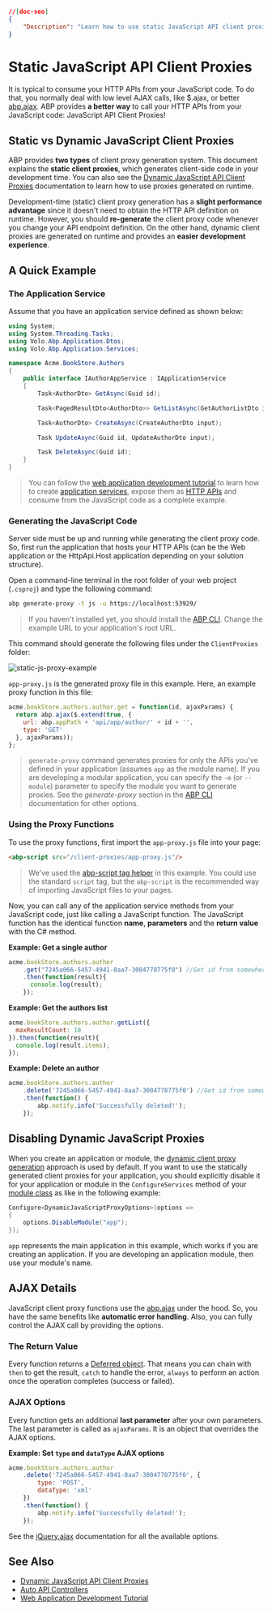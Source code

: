 ```json
//[doc-seo]
{
    "Description": "Learn how to use static JavaScript API client proxies with ABP for efficient HTTP API calls, enhancing performance and development ease."
}
```

# Static JavaScript API Client Proxies

It is typical to consume your HTTP APIs from your JavaScript code. To do that, you normally deal with low level AJAX calls, like $.ajax, or better [abp.ajax](javascript-api/ajax.md). ABP provides **a better way** to call your HTTP APIs from your JavaScript code: JavaScript API Client Proxies!

## Static vs Dynamic JavaScript Client Proxies

ABP provides **two types** of client proxy generation system. This document explains the **static client proxies**, which generates client-side code in your development time. You can also see the [Dynamic JavaScript API Client Proxies](dynamic-javascript-proxies.md) documentation to learn how to use proxies generated on runtime.

Development-time (static) client proxy generation has a **slight performance advantage** since it doesn't need to obtain the HTTP API definition on runtime. However, you should **re-generate** the client proxy code whenever you change your API endpoint definition. On the other hand, dynamic client proxies are generated on runtime and provides an **easier development experience**.

## A Quick Example

### The Application Service

Assume that you have an application service defined as shown below:

````csharp
using System;
using System.Threading.Tasks;
using Volo.Abp.Application.Dtos;
using Volo.Abp.Application.Services;

namespace Acme.BookStore.Authors
{
    public interface IAuthorAppService : IApplicationService
    {
        Task<AuthorDto> GetAsync(Guid id);

        Task<PagedResultDto<AuthorDto>> GetListAsync(GetAuthorListDto input);

        Task<AuthorDto> CreateAsync(CreateAuthorDto input);

        Task UpdateAsync(Guid id, UpdateAuthorDto input);

        Task DeleteAsync(Guid id);
    }
}
````

> You can follow the [web application development tutorial](../../../tutorials/book-store/part-01.md) to learn how to create [application services](../../architecture/domain-driven-design/application-services.md), expose them as [HTTP APIs](../../api-development/auto-controllers.md) and consume from the JavaScript code as a complete example.

### Generating the JavaScript Code

Server side must be up and running while generating the client proxy code. So, first run the application that hosts your HTTP APIs (can be the Web application or the HttpApi.Host application depending on your solution structure).

Open a command-line terminal in the root folder of your web project (`.csproj`) and type the following command:

````bash
abp generate-proxy -t js -u https://localhost:53929/
````

> If you haven't installed yet, you should install the [ABP CLI](../../../cli). Change the example URL to your application's root URL.

This command should generate the following files under the `ClientProxies` folder:

![static-js-proxy-example](../../../images/static-js-proxy-example.png)

`app-proxy.js` is the generated proxy file in this example. Here, an example proxy function in this file:

````js
acme.bookStore.authors.author.get = function(id, ajaxParams) {
  return abp.ajax($.extend(true, {
    url: abp.appPath + 'api/app/author/' + id + '',
    type: 'GET'
  }, ajaxParams));
};
````

> `generate-proxy` command generates proxies for only the APIs you've defined in your application (assumes `app` as the module name). If you are developing a modular application, you can specify the `-m` (or `--module`) parameter to specify the module you want to generate proxies. See the *generate-proxy* section in the [ABP CLI](../../../cli) documentation for other options.

### Using the Proxy Functions

To use the proxy functions, first import the `app-proxy.js` file into your page:

````html
<abp-script src="/client-proxies/app-proxy.js"/>
````

> We've used the [abp-script tag helper](bundling-minification.md) in this example. You could use the standard `script` tag, but the `abp-script` is the recommended way of importing JavaScript files to your pages. 

Now, you can call any of the application service methods from your JavaScript code, just like calling a JavaScript function. The JavaScript function has the identical function **name**, **parameters** and the **return value** with the C# method.

**Example: Get a single author**

````js
acme.bookStore.authors.author
    .get("7245a066-5457-4941-8aa7-3004778775f0") //Get id from somewhere!
    .then(function(result){
      console.log(result);
    });
````

**Example: Get the authors list**

````js
acme.bookStore.authors.author.getList({
  maxResultCount: 10
}).then(function(result){
  console.log(result.items);
});
````

**Example: Delete an author**

```js
acme.bookStore.authors.author
    .delete('7245a066-5457-4941-8aa7-3004778775f0') //Get id from somewhere!
    .then(function() {
        abp.notify.info('Successfully deleted!');
    });
```

## Disabling Dynamic JavaScript Proxies

When you create an application or module, the [dynamic client proxy generation](dynamic-javascript-proxies.md) approach is used by default. If you want to use the statically generated client proxies for your application, you should explicitly disable it for your application or module in the `ConfigureServices` method of your [module class](../../architecture/modularity/basics.md) as like in the following example:

````csharp
Configure<DynamicJavaScriptProxyOptions>(options =>
{
    options.DisableModule("app");
});
````

`app` represents the main application in this example, which works if you are creating an application. If you are developing an application module, then use your module's name.

## AJAX Details

JavaScript client proxy functions use the [abp.ajax](javascript-api/ajax.md) under the hood. So, you have the same benefits like **automatic error handling**. Also, you can fully control the AJAX call by providing the options.

### The Return Value

Every function returns a [Deferred object](https://api.jquery.com/category/deferred-object/). That means you can chain with `then` to get the result, `catch` to handle the error, `always` to perform an action once the operation completes (success or failed).

### AJAX Options

Every function gets an additional **last parameter** after your own parameters. The last parameter is called as `ajaxParams`. It is an object that overrides the AJAX options.

**Example: Set `type` and `dataType` AJAX options**

````js
acme.bookStore.authors.author
    .delete('7245a066-5457-4941-8aa7-3004778775f0', {
        type: 'POST',
        dataType: 'xml'
    })
    .then(function() {
        abp.notify.info('Successfully deleted!');
    });
````

See the [jQuery.ajax](https://api.jquery.com/jQuery.ajax/) documentation for all the available options.

## See Also

* [Dynamic JavaScript API Client Proxies](dynamic-javascript-proxies.md)
* [Auto API Controllers](../../api-development/auto-controllers.md)
* [Web Application Development Tutorial](../../../tutorials/book-store/part-01.md)